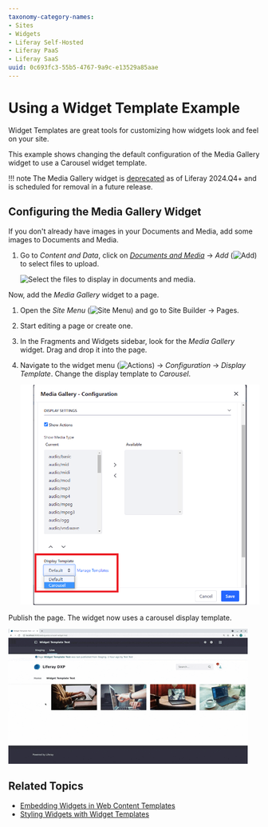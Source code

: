 ```yaml
---
taxonomy-category-names:
- Sites
- Widgets
- Liferay Self-Hosted
- Liferay PaaS
- Liferay SaaS
uuid: 0c693fc3-55b5-4767-9a9c-e13529a85aae
---
```


# Using a Widget Template Example

Widget Templates are great tools for customizing how widgets look and feel on your site.

This example shows changing the default configuration of the Media Gallery widget to use a Carousel widget template.

!!! note
    The Media Gallery widget is [deprecated](../../../../../installation-and-upgrades/upgrading-liferay/reference/maintenance-mode-and-deprecations-in-7-4.md) as of Liferay 2024.Q4+ and is scheduled for removal in a future release.

## Configuring the Media Gallery Widget

If you don't already have images in your Documents and Media, add some images to Documents and Media.

1. Go to *Content and Data*, click on [*Documents and Media*](../../../../../content-authoring-and-management/documents-and-media/uploading-and-managing/uploading-files.md) &rarr; *Add* (![Add](../../../../../images/icon-add.png)) to select files to upload.

   ![Select the files to display in documents and media.](./using-a-widget-template-example/images/01.png)

Now, add the *Media Gallery* widget to a page.

1. Open the *Site Menu* (![Site Menu](../../../../../images/icon-product-menu.png)) and go to Site Builder &rarr; Pages.

1. Start editing a page or create one.

1. In the Fragments and Widgets sidebar, look for the *Media Gallery* widget. Drag and drop it into the page.

1. Navigate to the widget menu (![Actions](../../../../../images/icon-actions.png)) &rarr; *Configuration* &rarr; *Display Template*. Change the display template to *Carousel*.

   ![The Media Gallery configuration screen.](./using-a-widget-template-example/images/02.png)

Publish the page. The widget now uses a carousel display template.

![The Media Gallery configuration screen shows changing templates.](./using-a-widget-template-example/images/03.gif)

## Related Topics

- [Embedding Widgets in Web Content Templates](../../../../../content-authoring-and-management/web-content/web-content-templates/embedding-widgets-in-web-content-templates.md)
- [Styling Widgets with Widget Templates](../../../../../site-building/displaying-content/additional-content-display-options/styling-widgets-with-widget-templates.md)
